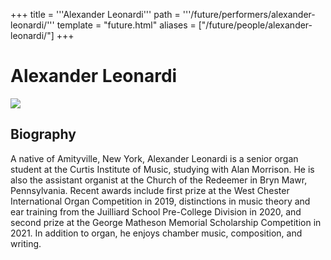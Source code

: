 +++
title = '''Alexander Leonardi'''
path = '''/future/performers/alexander-leonardi/'''
template = "future.html"
aliases = ["/future/people/alexander-leonardi/"]
+++

<h1>Alexander Leonardi</h1>

<img class="speaker-photo" src="https://custom.cvent.com/C3A4539B19F74ABCB6FCE437F6BC0A74/files/event/910aaf2914d44586a56fbd0b3b2c31c0/78a63973da234055947808b803a355ea.jpg">
<h2>Biography</h2>
<p>A native of Amityville, New York, Alexander Leonardi is a senior organ student at the Curtis Institute of Music, studying with Alan Morrison. He is also the assistant organist at the Church of the Redeemer in Bryn Mawr, Pennsylvania. Recent awards include first prize at the West Chester International Organ Competition in 2019, distinctions in music theory and ear training from the Juilliard School Pre-College Division in 2020, and second prize at the George Matheson Memorial Scholarship Competition in 2021. In addition to organ, he enjoys chamber music, composition, and writing.</p>


